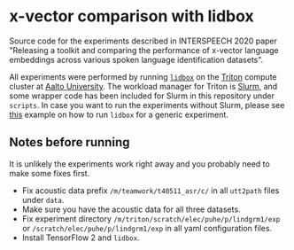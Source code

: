 # x-vector comparison with lidbox

Source code for the experiments described in INTERSPEECH 2020 paper "Releasing a toolkit and comparing the performance of x-vector language embeddings across various spoken language identification datasets".

All experiments were performed by running [`lidbox`](https://github.com/matiaslindgren/lidbox) on the [Triton](https://scicomp.aalto.fi/index.html) compute cluster at [Aalto University](https://aalto.fi/en).
The workload manager for Triton is [Slurm](https://slurm.schedmd.com/documentation.html), and some wrapper code has been included for Slurm in this repository under `scripts`.
In case you want to run the experiments without Slurm, please see [this](https://github.com/matiaslindgren/lidbox/tree/master/examples/common-voice) example on how to run `lidbox` for a generic experiment.

## Notes before running

It is unlikely the experiments work right away and you probably need to make some fixes first.

* Fix acoustic data prefix `/m/teamwork/t40511_asr/c/` in all `utt2path` files under `data`.
* Make sure you have the acoustic data for all three datasets.
* Fix experiment directory `/m/triton/scratch/elec/puhe/p/lindgrm1/exp` or `/scratch/elec/puhe/p/lindgrm1/exp` in all yaml configuration files.
* Install TensorFlow 2 and `lidbox`.
